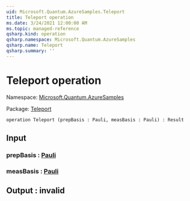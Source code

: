 ```yaml
---
uid: Microsoft.Quantum.AzureSamples.Teleport
title: Teleport operation
ms.date: 3/24/2021 12:00:00 AM
ms.topic: managed-reference
qsharp.kind: operation
qsharp.namespace: Microsoft.Quantum.AzureSamples
qsharp.name: Teleport
qsharp.summary: ''
---
```


# Teleport operation

Namespace: [Microsoft.Quantum.AzureSamples](xref:Microsoft.Quantum.AzureSamples)

Package: [Teleport](https://nuget.org/packages/Teleport)




```qsharp
operation Teleport (prepBasis : Pauli, measBasis : Pauli) : Result
```


## Input

### prepBasis : [Pauli](xref:microsoft.quantum.lang-ref.pauli)




### measBasis : [Pauli](xref:microsoft.quantum.lang-ref.pauli)





## Output : __invalid<Result>__

